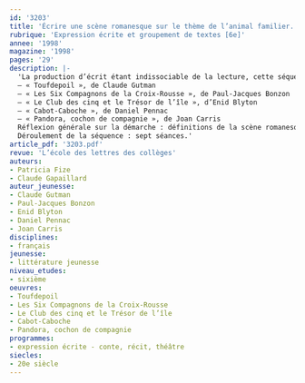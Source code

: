 ```yaml
---
id: '3203'
title: 'Écrire une scène romanesque sur le thème de l’animal familier. Séquence'
rubrique: 'Expression écrite et groupement de textes [6e]'
annee: '1998'
magazine: '1998'
pages: '29'
description: |-
  'La production d’écrit étant indissociable de la lecture, cette séquence s’appuie sur l’étude d’un groupement de textes d’auteurs de littérature jeunesse
  – « Toufdepoil », de Claude Gutman
  – « Les Six Compagnons de la Croix-Rousse », de Paul-Jacques Bonzon
  – « Le Club des cinq et le Trésor de l’île », d’Enid Blyton
  – « Cabot-Caboche », de Daniel Pennac 
  – « Pandora, cochon de compagnie », de Joan Carris
  Réflexion générale sur la démarche : définitions de la scène romanesque ; démarche pédagogique
  Déroulement de la séquence : sept séances.'
article_pdf: '3203.pdf'
revue: 'L’école des lettres des collèges'
auteurs:
- Patricia Fize
- Claude Gapaillard
auteur_jeunesse:
- Claude Gutman
- Paul-Jacques Bonzon
- Enid Blyton
- Daniel Pennac
- Joan Carris
disciplines:
- français
jeunesse:
- littérature jeunesse
niveau_etudes:
- sixième
oeuvres:
- Toufdepoil
- Les Six Compagnons de la Croix-Rousse
- Le Club des cinq et le Trésor de l’île
- Cabot-Caboche
- Pandora, cochon de compagnie
programmes:
- expression écrite - conte, récit, théâtre
siecles:
- 20e siècle
---
```

